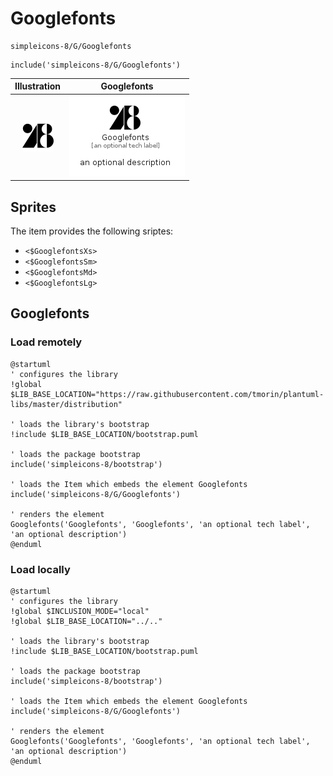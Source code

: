 # Googlefonts


```text
simpleicons-8/G/Googlefonts
```

```text
include('simpleicons-8/G/Googlefonts')
```



| Illustration | Googlefonts |
| :---: | :---: |
| ![illustration for Illustration](../../simpleicons-8/G/Googlefonts.png) | ![illustration for Googlefonts](../../simpleicons-8/G/Googlefonts.Local.png) |



## Sprites
The item provides the following sriptes:

- `<$GooglefontsXs>`
- `<$GooglefontsSm>`
- `<$GooglefontsMd>`
- `<$GooglefontsLg>`





## Googlefonts

### Load remotely
```plantuml
@startuml
' configures the library
!global $LIB_BASE_LOCATION="https://raw.githubusercontent.com/tmorin/plantuml-libs/master/distribution"

' loads the library's bootstrap
!include $LIB_BASE_LOCATION/bootstrap.puml

' loads the package bootstrap
include('simpleicons-8/bootstrap')

' loads the Item which embeds the element Googlefonts
include('simpleicons-8/G/Googlefonts')

' renders the element
Googlefonts('Googlefonts', 'Googlefonts', 'an optional tech label', 'an optional description')
@enduml
```

### Load locally
```plantuml
@startuml
' configures the library
!global $INCLUSION_MODE="local"
!global $LIB_BASE_LOCATION="../.."

' loads the library's bootstrap
!include $LIB_BASE_LOCATION/bootstrap.puml

' loads the package bootstrap
include('simpleicons-8/bootstrap')

' loads the Item which embeds the element Googlefonts
include('simpleicons-8/G/Googlefonts')

' renders the element
Googlefonts('Googlefonts', 'Googlefonts', 'an optional tech label', 'an optional description')
@enduml
```

